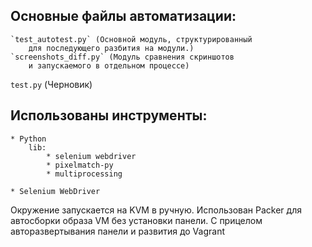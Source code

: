 ## Основные файлы автоматизации:

    `test_autotest.py` (Основной модуль, структурированный
        для последующего разбития на модули.)
    `screenshots_diff.py` (Модуль сравнения скриншотов
        и запускаемого в отдельном процессе)

`test.py` (Черновик)

## Использованы инструменты:
    * Python
        lib:
            * selenium webdriver
            * pixelmatch-py
            * multiprocessing

    * Selenium WebDriver

Окружение запускается на KVM в ручную.
    Использован Packer для автосборки образа VM без установки панели.
    С прицелом авторазвертывания панели и развития до Vagrant
